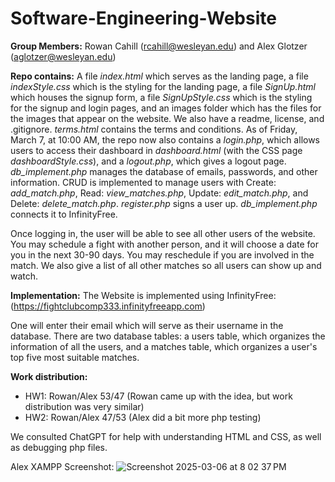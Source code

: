 # Software-Engineering-Website
**Group Members:** Rowan Cahill (rcahill@wesleyan.edu) and Alex Glotzer (aglotzer@wesleyan.edu)

**Repo contains:** A file _index.html_  which serves as the landing page, a file _indexStyle.css_  which is the styling for the landing page, a file _SignUp.html_ which houses the signup form, a file _SignUpStyle.css_ which is the styling for the signup and login pages, and an images folder which has the files for the images that appear on the website. We also have a readme, license, and .gitignore. _terms.html_ contains the terms and conditions.
As of Friday, March 7, at 10:00 AM, the repo now also contains a _login.php_, which allows users to access their dashboard in _dashboard.html_ (with the CSS page _dashboardStyle.css_), and a _logout.php_, which gives a logout page. _db_implement.php_ manages the database of emails, passwords, and other information. CRUD is implemented to manage users with Create: _add_match.php_, Read: _view_matches.php_, Update: _edit_match.php_, and Delete: _delete_match.php_. _register.php_ signs a user up. _db_implement.php_ connects it to InfinityFree.

Once logging in, the user will be able to see all other users of the website. You may schedule a fight with another person, and it will choose a date for you in the next 30-90 days. You may reschedule if you are involved in the match. We also give a list of all other matches so all users can show up and watch.

**Implementation:** The Website is implemented using InfinityFree: (https://fightclubcomp333.infinityfreeapp.com)

One will enter their email which will serve as their username in the database. There are two database tables: a users table, which organizes the information of all the users, and a matches table, which organizes a user's top five most suitable matches.

**Work distribution:**
- HW1: Rowan/Alex 53/47 (Rowan came up with the idea, but work distribution was very similar)
- HW2: Rowan/Alex 47/53 (Alex did a bit more php testing)

We consulted ChatGPT for help with understanding HTML and CSS, as well as debugging php files.

Alex XAMPP Screenshot: ![Screenshot 2025-03-06 at 8 02 37 PM](https://github.com/user-attachments/assets/96d15449-60e7-4a0b-8484-ed472cc614c4)
